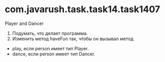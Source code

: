 # com.javarush.task.task14.task1407
Player and Dancer

1. Подумать, что делает программа.
2. Изменить метод haveFun так, чтобы он вызывал метод
- play, если person имеет тип Player.
- dance, если person имеет тип Dancer.

